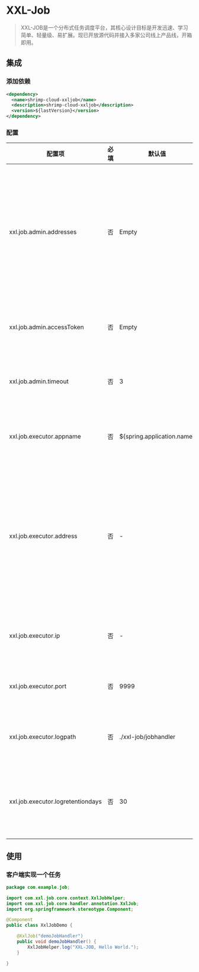 # XXL-Job

> XXL-JOB是一个分布式任务调度平台，其核心设计目标是开发迅速、学习简单、轻量级、易扩展。现已开放源代码并接入多家公司线上产品线，开箱即用。


## 集成


### 添加依赖

```xml
<dependency>
  <name>shrimp-cloud-xxljob</name>
  <description>shrimp-cloud-xxljob</description>
  <version>${lastVersion}</version>
</dependency>
```

### 配置

| 配置项                               | 必填 | 默认值                        | 描述                                                                    |
|-----------------------------------|----|----------------------------|-----------------------------------------------------------------------|
| xxl.job.admin.addresses           | 否  | Empty                      | 如调度中心集群部署存在多个地址则用逗号分隔。执行器将会使用该地址进行"执行器心跳注册"和"任务结果回调"；为空则关闭自动注册        |
| xxl.job.admin.accessToken         | 否  | Empty                      | 调度中心通讯TOKEN [选填]：非空时启用                                                |
| xxl.job.admin.timeout             | 否  | 3                          | 调度中心通讯超时时间[选填]，单位秒；默认3s                                               |
| xxl.job.executor.appname          | 否  | ${spring.application.name} | 执行器心跳注册分组依据；为空则关闭自动注册                                                 |
| xxl.job.executor.address          | 否  | -                          | 优先使用该配置作为注册地址，为空时使用内嵌服务 ”IP:PORT“ 作为注册地址。从而更灵活的支持容器类型执行器动态IP和动态映射端口问题 |
| xxl.job.executor.ip               | 否  | -                          | 默认为空表示自动获取IP，多网卡时可手动设置指定IP                                            |
| xxl.job.executor.port             | 否  | 9999                       | 小于等于0则自动获取；默认端口为9999                                                  |
| xxl.job.executor.logpath          | 否  | ./xxl-job/jobhandler       | 需要对该路径拥有读写权限；为空则使用默认路径                                                |
| xxl.job.executor.logretentiondays | 否  | 30                         | 过期日志自动清理, 限制值大于等于3时生效; 否则, 如-1, 关闭自动清理功能                              |



## 使用



### 客户端实现一个任务

```java
package com.example.job;

import com.xxl.job.core.context.XxlJobHelper;
import com.xxl.job.core.handler.annotation.XxlJob;
import org.springframework.stereotype.Component;

@Component
public class XxlJobDemo {

    @XxlJob("demoJobHandler")
    public void demoJobHandler() {
        XxlJobHelper.log("XXL-JOB, Hello World.");
    }

}
```


